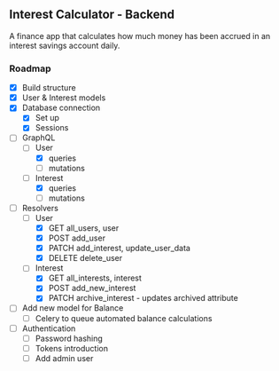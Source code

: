 ## Interest Calculator - Backend

A finance app that calculates how much money has been accrued in an interest savings account daily.

### Roadmap
- [x] Build structure
- [x] User & Interest models
- [x] Database connection
    - [x] Set up 
    - [x] Sessions
- [ ] GraphQL
    - [ ] User 
        - [x] queries
        - [ ] mutations
    - [ ] Interest 
        - [x] queries 
        - [ ] mutations
- [ ] Resolvers
    - [ ] User 
        - [x] GET all_users, user
        - [x] POST add_user
        - [x] PATCH add_interest, update_user_data
        - [x] DELETE delete_user
    - [ ] Interest 
        - [x] GET all_interests, interest
        - [x] POST add_new_interest
        - [x] PATCH archive_interest - updates archived attribute 
- [ ]  Add new model for Balance 
    - [ ] Celery to queue automated balance calculations
- [ ] Authentication
    - [ ] Password hashing
    - [ ] Tokens introduction
    - [ ] Add admin user